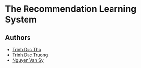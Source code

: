 # The Recommendation Learning System

## Authors
- [Trinh Duc Tho](https://github.com/kanedev99)
- [Trinh Duc Truong](https://github.com/truongmt273)
- [Nguyen Van Sy](https://github.com/synguyen1999)
